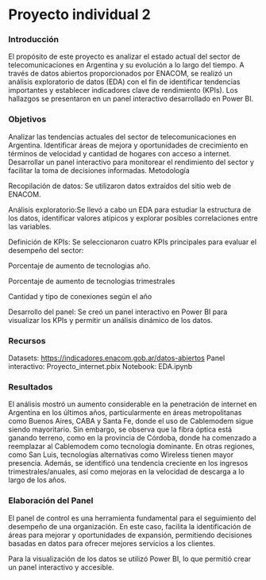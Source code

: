 # Proyecto individual 2


### Introducción
El propósito de este proyecto es analizar el estado actual del sector de telecomunicaciones en Argentina y su evolución a lo largo del tiempo. A través de datos abiertos proporcionados por ENACOM, se realizó un análisis exploratorio de datos (EDA) con el fin de identificar tendencias importantes y establecer indicadores clave de rendimiento (KPIs). Los hallazgos se presentaron en un panel interactivo desarrollado en Power BI.

### Objetivos

Analizar las tendencias actuales del sector de telecomunicaciones en Argentina.
Identificar áreas de mejora y oportunidades de crecimiento en términos de velocidad y cantidad de hogares con acceso a internet.
Desarrollar un panel interactivo para monitorear el rendimiento del sector y facilitar la toma de decisiones informadas.
Metodología

Recopilación de datos: Se utilizaron datos extraídos del sitio web de ENACOM.

Análisis exploratorio:Se llevó a cabo un EDA para estudiar la estructura de los datos, identificar valores atípicos y explorar posibles correlaciones entre las variables.

Definición de KPIs: Se seleccionaron cuatro KPIs principales para evaluar el desempeño del sector:

Porcentaje de aumento de tecnologias año.

Porcentaje de aumento de tecnologias trimestrales

Cantidad y tipo de conexiones según el año

Desarrollo del panel: Se creó un panel interactivo en Power BI para visualizar los KPIs y permitir un análisis dinámico de los datos.

### Recursos

Datasets: https://indicadores.enacom.gob.ar/datos-abiertos
Panel interactivo: Proyecto_internet.pbix
Notebook: EDA.ipynb

### Resultados
El análisis mostró un aumento considerable en la penetración de internet en Argentina en los últimos años, particularmente en áreas metropolitanas como Buenos Aires, CABA y Santa Fe, donde el uso de Cablemodem sigue siendo mayoritario. Sin embargo, se observa que la fibra óptica está ganando terreno, como en la provincia de Córdoba, donde ha comenzado a reemplazar al Cablemodem como tecnología dominante. En otras regiones, como San Luis, tecnologías alternativas como Wireless tienen mayor presencia. Además, se identificó una tendencia creciente en los ingresos trimestrales/anuales, así como mejoras en la velocidad de descarga a lo largo de los años.

### Elaboración del Panel
El panel de control es una herramienta fundamental para el seguimiento del desempeño de una organización. En este caso, facilita la identificación de áreas para mejorar y oportunidades de expansión, permitiendo decisiones basadas en datos para ofrecer mejores servicios a los clientes.

Para la visualización de los datos se utilizó Power BI, lo que permitió crear un panel interactivo y accesible.
